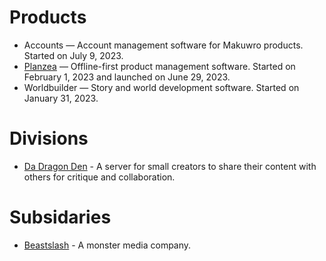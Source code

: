 # Products
* Accounts — Account management software for Makuwro products. Started on July 9, 2023.
* [Planzea](https://planzea.com) — Offline-first product management software. Started on February 1, 2023 and launched on June 29, 2023.
* Worldbuilder — Story and world development software. Started on January 31, 2023.

# Divisions
* [Da Dragon Den](https://github.com/DaDragonDen) - A server for small creators to share their content with others for critique and collaboration. 

# Subsidaries
* [Beastslash](https://github.com/Beastslash) - A monster media company.
